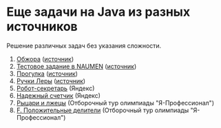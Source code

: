 <h1 class="title">Еще задачи на Java из разных источников</h1>
<p>Решение различных задач без указания сложности.</p>
<ol>
    <li><a href="https://github.com/allicen/Java-10000/tree/master/_other_tasks_/a_glutton" target="_blank">Обжора</a> (<a href="https://timus.online/">источник</a>)</li>
    <li><a href="https://github.com/allicen/Java-10000/tree/master/_other_tasks_/b_test_task_in_naumen" target="_blank">Тестовое задание в NAUMEN</a> (<a href="https://timus.online/">источник</a>)</li>
    <li><a href="https://github.com/allicen/Java-10000/tree/master/_other_tasks_/c_walk" target="_blank">Прогулка</a> (<a href="https://timus.online/">источник</a>)</li>
    <li><a href="https://github.com/allicen/Java-10000/tree/master/_other_tasks_/d_leras_pens" target="_blank">Ручки Леры</a> (<a href="https://timus.online/">источник</a>)</li>
    <li><a href="https://github.com/allicen/Java-10000/tree/master/_other_tasks_/b_robot_secretary" target="_blank">Робот-секретарь</a> (Яндекс)</li>
    <li><a href="https://github.com/allicen/Java-10000/tree/master/_other_tasks_/d_reliable_tag" target="_blank">Надежный счетчик</a> (Яндекс)</li>
    <li><a href="https://github.com/allicen/Java-10000/tree/master/_other_tasks_/e_knights_and_knaves" target="_blank">Рыцари и лжецы</a> (Отборочный тур олимпиады "Я-Профессионал")</li>
    <li><a href="https://github.com/allicen/Java-10000/tree/master/_other_tasks_/f_positive_divisors" target="_blank">F. Положительные делители</a> (Отборочный тур олимпиады "Я-Профессионал")</li>
</ol>